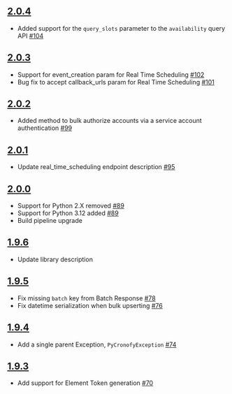 ## [2.0.4]
* Added support for the `query_slots` parameter to the `availability` query API [#104]

## [2.0.3]
* Support for event_creation param for Real Time Scheduling [#102]
* Bug fix to accept callback_urls param for Real Time Scheduling [#101]

## [2.0.2]
* Added method to bulk authorize accounts via a service account authentication [#99]

## [2.0.1]
* Update real_time_scheduling endpoint description [#95]

## [2.0.0]
* Support for Python 2.X removed [#89]
* Support for Python 3.12 added [#89]
* Build pipeline upgrade

## [1.9.6]
* Update library description

## [1.9.5]
* Fix missing `batch` key from Batch Response [#78]
* Fix datetime serialization when bulk upserting [#76]

## [1.9.4]
* Add a single parent Exception, `PyCronofyException` [#74]

## [1.9.3]
* Add support for Element Token generation [#70]

[2.0.4]: https://github.com/cronofy/pycronofy/releases/tag/2.0.4
[2.0.3]: https://github.com/cronofy/pycronofy/releases/tag/2.0.3
[2.0.2]: https://github.com/cronofy/pycronofy/releases/tag/2.0.2
[2.0.1]: https://github.com/cronofy/pycronofy/releases/tag/2.0.1
[2.0.0]: https://github.com/cronofy/pycronofy/releases/tag/2.0.0.rc1
[1.9.6]: https://github.com/cronofy/pycronofy/releases/tag/1.9.6
[1.9.5]: https://github.com/cronofy/pycronofy/releases/tag/1.9.5
[1.9.4]: https://github.com/cronofy/pycronofy/releases/tag/1.9.4
[1.9.3]: https://github.com/cronofy/pycronofy/releases/tag/1.9.3

[#104]: https://github.com/cronofy/pycronofy/pull/104
[#102]: https://github.com/cronofy/pycronofy/pull/102
[#101]: https://github.com/cronofy/pycronofy/pull/101
[#99]: https://github.com/cronofy/pycronofy/pull/99
[#95]: https://github.com/cronofy/pycronofy/pull/95
[#89]: https://github.com/cronofy/pycronofy/pull/89
[#78]: https://github.com/cronofy/pycronofy/pull/78
[#76]: https://github.com/cronofy/pycronofy/pull/76
[#74]: https://github.com/cronofy/pycronofy/pull/74
[#70]: https://github.com/cronofy/pycronofy/pull/70

